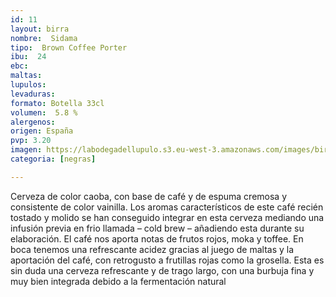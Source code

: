```yaml
---
id: 11
layout: birra
nombre:  Sidama
tipo:  Brown Coffee Porter
ibu:  24
ebc:
maltas: 
lupulos: 
levaduras: 
formato: Botella 33cl
volumen:  5.8 %
alergenos: 
origen: España
pvp: 3.20
imagen: https://labodegadellupulo.s3.eu-west-3.amazonaws.com/images/birras/sidama.jpg
categoria: [negras]

---
```

Cerveza de color caoba, con base de café y de espuma cremosa y consistente de color vainilla. Los aromas característicos de este café recién tostado y molido se han conseguido integrar en esta cerveza mediando una infusión previa en frio llamada – cold brew – añadiendo esta durante su elaboración. El café nos aporta notas de frutos rojos, moka y toffee. En boca tenemos una refrescante acidez gracias al juego de maltas y la aportación del café, con retrogusto a frutillas rojas como la grosella. Esta es sin duda una cerveza refrescante y de trago largo, con una burbuja fina y muy bien integrada debido a la fermentación natural





















